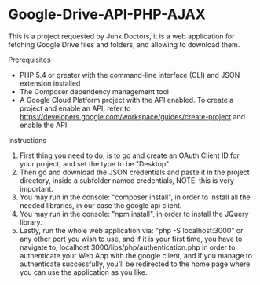 # Google-Drive-API-PHP-AJAX
This is a project requested by Junk Doctors, it is a web application for fetching Google Drive files and folders, and allowing to download them.

Prerequisites

* PHP 5.4 or greater with the command-line interface (CLI) and JSON extension installed
* The Composer dependency management tool
* A Google Cloud Platform project with the API enabled. To create a project and enable an API, refer to https://developers.google.com/workspace/guides/create-project and enable the API.

Instructions

1. First thing you need to do, is to go and create an OAuth Client ID for your project, and set the type to be "Desktop".
2. Then go and download the JSON credentials and paste it in the project directory, inside a subfolder named credentials, NOTE: this is very important.
3. You may run in the console: "composer install", in order to install all the needed libraries, in our case the google api client.
4. You may run in the console: "npm install", in order to install the JQuery library.
5. Lastly, run the whole web application via: "php -S localhost:3000" or any other port you wish to use, and if it is your first time, you have to navigate to, localhost:3000/libs/php/authentication.php in order to authenticate your Web App with the google client, and if you manage to authenticate successfully, you'll be redirected to the home page where you can use the application as you like.
